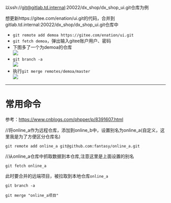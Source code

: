 以ssh://git@gitlab.td.internal:20022/dx_shop/dx_shop_ui.git仓库为例  

想更新https://gitee.com/enation/ui.git的代码，合并到gitlab.td.internal:20022/dx_shop/dx_shop_ui.git仓库中  

- `git remote add demoa https://gitee.com/enation/ui.git`  
- `git fetch demoa`，弹出输入gitee账户用户、密码  
- 下图多了一个为demoa的仓库  
![](http://ww1.sinaimg.cn/large/9b13c8fdly1fxfg5zzeojj20s00fsmzo.jpg)
- `git branch -a`  
![](http://ww1.sinaimg.cn/large/9b13c8fdly1fxfg84pnaij20fv048weg.jpg)
- 执行`git merge remotes/demoa/master`  
![](http://ww1.sinaimg.cn/large/9b13c8fdly1fxfh5ke6i3j20go0cfmxt.jpg)

---
# 常用命令

参考：https://www.cnblogs.com/phpper/p/8391607.html  

//将online_a作为远程仓库，添加到online_b中，设置别名为online_a(自定义，这里我是为了方便区分仓库名)  

```aidl
git remote add online_a git@github.com:fantasy/online_a.git 
```

//从online_a仓库中抓取数据到本仓库,注意这里是上面设置的别名  

```aidl
git fetch online_a 
```

此时要合并的远端项目，被拉取到本地仓库`online_a`  

```aidl
git branch -a
```

```aidl
git merge "online_a项目"
```